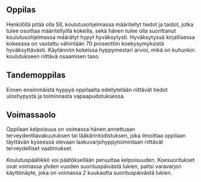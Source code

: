 
## Oppilas

Henkilöllä pitää olla SIL koulutusohjelmassa määritellyt tiedot ja taidot, jotka tulee osoittaa määritellyillä kokeilla, sekä hänen tulee olla suorittanut koulutusohjelmassa määrätyt hypyt hyväksytysti. Hyväksytyssä kirjallisessa kokeessa on vastattu vähintään 70 prosenttiin koekysymyksistä hyväksyttävästi. Käytännön kokeissa hyppymestari arvioi, mikä on kuhunkin koulutukseen riittävä osaamisen taso.


## Tandemoppilas

Ennen ensimmäistä hyppyä oppilaalta edellytetään riittävät tiedot uloshypystä ja toiminnasta vapaapudotuksessa.


## Voimassaolo

Oppilaan kelpoisuus on voimassa hänen annettuaan terveydentilavakuutuksen tai lääkärintodistuksen, joka ilmoittaa oppilaan täyttävän kyseessä olevaan laskuvarjohyppytoimintaan riittävät terveydelliset vaatimukset. 

Koulutuspäällikkö voi päätöksellään peruuttaa kelpoisuuden. Koesuoritukset ovat voimassa yhden vuoden suorituspäivästä lukien, paitsi varavarjon käyttönäyte, joka on voimassa 2 kuukautta suorituspäivästä lukien.